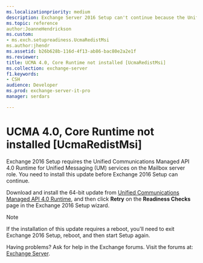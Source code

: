 ```yaml
---
ms.localizationpriority: medium
description: Exchange Server 2016 Setup can't continue because the Unified Communications Managed API 4.0 Runtime update is required on servers before you install the Mailbox server role.
ms.topic: reference
author:JoanneHendrickson
ms.custom:
- ms.exch.setupreadiness.UcmaRedistMsi
ms.author:jhendr
ms.assetid: b26b628b-116d-4f13-ab86-bac80e2a2e1f
ms.reviewer: 
title: UCMA 4.0, Core Runtime not installed [UcmaRedistMsi]
ms.collection: exchange-server
f1.keywords:
- CSH
audience: Developer
ms.prod: exchange-server-it-pro
manager: serdars

---
```


# UCMA 4.0, Core Runtime not installed [UcmaRedistMsi]

Exchange 2016 Setup requires the Unified Communications Managed API 4.0 Runtime for Unified Messaging (UM) services on the Mailbox server role. You need to install this update before Exchange 2016 Setup can continue.

Download and install the 64-bit update from [Unified Communications Managed API 4.0 Runtime](https://www.microsoft.com/download/details.aspx?id=34992), and then click **Retry** on the **Readiness Checks** page in the Exchange 2016 Setup wizard.

> [!NOTE]
> If the installation of this update requires a reboot, you'll need to exit Exchange 2016 Setup, reboot, and then start Setup again.

Having problems? Ask for help in the Exchange forums. Visit the forums at: [Exchange Server](https://social.technet.microsoft.com/forums/office/home?category=exchangeserver).
